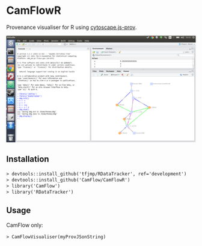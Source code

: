 # CamFlowR

Provenance visualiser for R using [cytoscape.js-prov](https://github.com/CamFlow/cytoscape.js-prov).

![RStudio Integration](https://raw.githubusercontent.com/CamFlow/CamFlowR/master/www/example.png)

## Installation

```
> devtools::install_github('tfjmp/RDataTracker', ref='development')
> devtools::install_github('CamFlow/CamFlowR')  
> library('CamFlow')  
> library('RDataTracker')
```

## Usage

CamFlow only:

```
> CamFlowVisualiser(myProvJSonString)
```
